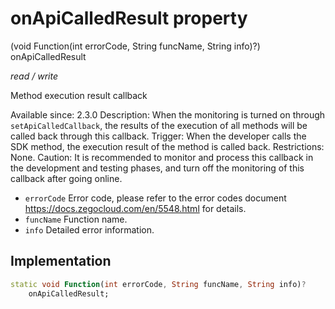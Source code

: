 


# onApiCalledResult property







(void Function(int errorCode, String funcName, String info)?) onApiCalledResult
  
_<span class="feature">read / write</span>_



<p>Method execution result callback</p>
<p>Available since: 2.3.0
Description: When the monitoring is turned on through <code>setApiCalledCallback</code>, the results of the execution of all methods will be called back through this callback.
Trigger: When the developer calls the SDK method, the execution result of the method is called back.
Restrictions: None.
Caution: It is recommended to monitor and process this callback in the development and testing phases, and turn off the monitoring of this callback after going online.</p>
<ul>
<li><code>errorCode</code> Error code, please refer to the error codes document <a href="https://docs.zegocloud.com/en/5548.html">https://docs.zegocloud.com/en/5548.html</a> for details.</li>
<li><code>funcName</code> Function name.</li>
<li><code>info</code> Detailed error information.</li>
</ul>



## Implementation

```dart
static void Function(int errorCode, String funcName, String info)?
    onApiCalledResult;
```







